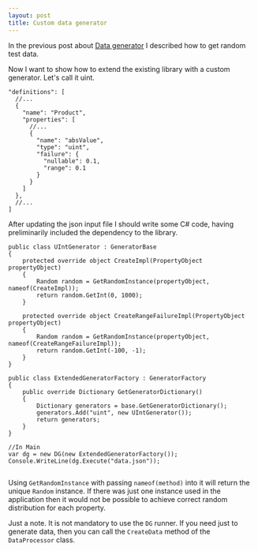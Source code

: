 ```yaml
---
layout: post
title: Custom data generator 
---
```


In the previous post about <a href="/2020/08/26/Data-generator">Data generator</a> I described how to get random test data.

Now I want to show how to extend the existing library with a custom generator. Let's call it uint.

<pre><code class="language-cs">"definitions": [
  //...
  {
    "name": "Product",
    "properties": [
      //...
      {
        "name": "absValue",
        "type": "uint",
        "failure": {
          "nullable": 0.1,
          "range": 0.1 
        }
      }
    ]
  },
  //...
]
</code></pre>

After updating the json input file I should write some C# code, having preliminarily included the dependency to the library.

<pre><code class="language-cs">public class UIntGenerator : GeneratorBase
{
    protected override object CreateImpl(PropertyObject propertyObject)
    {
        Random random = GetRandomInstance(propertyObject, nameof(CreateImpl));
        return random.GetInt(0, 1000);    
    }

    protected override object CreateRangeFailureImpl(PropertyObject propertyObject)
    {
        Random random = GetRandomInstance(propertyObject, nameof(CreateRangeFailureImpl));
        return random.GetInt(-100, -1);
    }
}

public class ExtendedGeneratorFactory : GeneratorFactory
{
    public override Dictionary<string, GeneratorBase> GetGeneratorDictionary()
    {
        Dictionary<string, GeneratorBase> generators = base.GetGeneratorDictionary();
        generators.Add("uint", new UIntGenerator());
        return generators;
    }
}

//In Main
var dg = new DG(new ExtendedGeneratorFactory());
Console.WriteLine(dg.Execute("data.json"));

</code></pre>

Using <code>GetRandomInstance</code> with passing <code>nameof(method)</code> into it will return the unique <code>Random</code> instance. If there was just one instance used in the application then it would not be possible to achieve correct random distribution for each property.

Just a note. It is not mandatory to use the <code>DG</code> runner. If you need just to generate data, then you can call the <code>CreateData</code> method of the <code>DataProcessor</code> class.